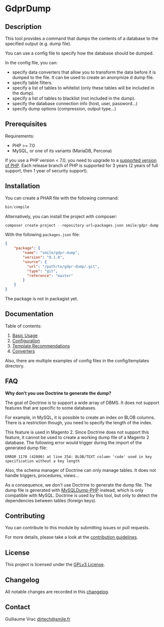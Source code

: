 # GdprDump

## Description

This tool provides a command that dumps the contents of a database to the specified output (e.g. dump file).

You can use a config file to specify how the database should be dumped.

In the config file, you can:
 
- specify data converters that allow you to transform the data before it is dumped to the file.
  It can be used to create an anonymize
  d dump file.
- specify table filters.
- specify a list of tables to whitelist (only these tables will be included in the dump).
- specify a list of tables to blacklist (not included in the dump).
- specify the database connection info (host, user, password...)
- specify dump options (compression, output type...)

## Prerequisites

Requirements:

- PHP >= 7.0
- MySQL, or one of its variants (MariaDB, Percona)

If you use a PHP version < 7.0, you need to upgrade to a [supported version of PHP](http://php.net/supported-versions.php).
Each release branch of PHP is supported for 3 years (2 years of full support, then 1 year of security support).

## Installation

You can create a PHAR file with the following command:

```php
bin/compile
```

Alternatively, you can install the project with composer:

```php
composer create-project --repository-url=packages.json smile/gdpr-dump
```

With the following `packages.json` file:

```json
{
    "package": {
        "name": "smile/gdpr-dump",
        "version": "0.1.0",
        "source": {
          "url": "/path/to/gdpr-dump/.git",
          "type": "git",
          "reference": "master"
        }
    }
}
```

The package is not in packagist yet.

## Documentation

Table of contents:

1. [Basic Usage](docs/01-commands.md)
2. [Configuration](docs/02-configuration.md)
3. [Template Recommendations](docs/03-template-recommendations.md)
4. [Converters](docs/04-converters.md)

Also, there are multiple examples of config files in the config/templates directory.

## FAQ

**Why don't you use Doctrine to generate the dump?**

The goal of Doctrine is to support a wide array of DBMS.
It does not support features that are specific to some databases.

For example, in MySQL, it is possible to create an index on BLOB columns.
There is a restriction though, you need to specify the length of the index.

This feature is used in Magento 2.
Since Doctrine does not support this feature, it cannot be used to create a working dump file of a Magento 2 database.
The following error would trigger during the import of the generated dump file:

```
ERROR 1170 (42000) at line 254: BLOB/TEXT column 'code' used in key specification without a key length
```

Also, the schema manager of Doctrine can only manage tables.
It does not handle triggers, procedures, views...

As a consequence, we don't use Doctrine to generate the dump file.
The dump file is generated with [MySQLDump-PHP](https://github.com/ifsnop/mysqldump-php) instead, which is only compatible with MySQL.
Doctrine is used by this tool, but only to detect the dependencies between tables (foreign keys).

## Contributing

You can contribute to this module by submitting issues or pull requests.

For more details, please take a look at the [contribution guidelines](CONTRIBUTING.md).

## License

This project is licensed under the [GPLv3 License](LICENSE.md).

## Changelog

All notable changes are recorded in this [changelog](CHANGELOG.md).

## Contact

Guillaume Vrac <dirtech@smile.fr>
